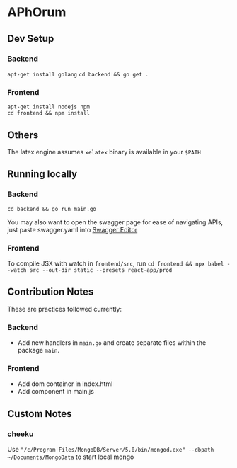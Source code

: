 # APhOrum

## Dev Setup

### Backend
`apt-get install golang`
`cd backend && go get .`
### Frontend
`apt-get install nodejs npm`<br>
`cd frontend && npm install`

## Others
The latex engine assumes `xelatex` binary is available in your `$PATH`

## Running locally

### Backend
`cd backend && go run main.go`

You may also want to open the swagger page for ease of navigating APIs, just paste swagger.yaml into [Swagger Editor](https://editor.swagger.io)

### Frontend
To compile JSX with watch in `frontend/src`, run 
`cd frontend && npx babel --watch src --out-dir static --presets react-app/prod`

## Contribution Notes
These are practices followed currently:
### Backend
- Add new handlers in `main.go` and create separate files within the package `main`.
### Frontend
- Add dom container in index.html
- Add component in main.js


## Custom Notes
### cheeku
Use `"/c/Program Files/MongoDB/Server/5.0/bin/mongod.exe" --dbpath ~/Documents/MongoData` to start local mongo